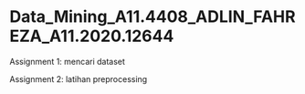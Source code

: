 # Data_Mining_A11.4408_ADLIN_FAHREZA_A11.2020.12644

Assignment 1: mencari dataset 

Assignment 2: latihan preprocessing
